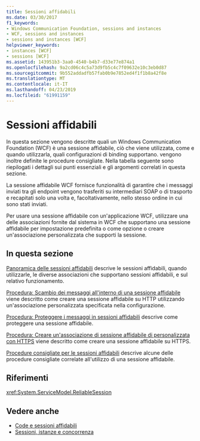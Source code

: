 ```yaml
---
title: Sessioni affidabili
ms.date: 03/30/2017
f1_keywords:
- Windows Communication Foundation, sessions and instances
- WCF, sessions and instances
- sessions and instances [WCF]
helpviewer_keywords:
- instances [WCF]
- sessions [WCF]
ms.assetid: 143951b3-3aa0-4540-b4b7-d33e77e874a1
ms.openlocfilehash: 9a2cd06c4c5a73d9fb5c4c7f09632e10c3eb0d87
ms.sourcegitcommit: 9b552addadfb57fab0b9e7852ed4f1f1b8a42f8e
ms.translationtype: MT
ms.contentlocale: it-IT
ms.lasthandoff: 04/23/2019
ms.locfileid: "61991159"
---
```

# <a name="reliable-sessions"></a>Sessioni affidabili

In questa sezione vengono descritte quali un Windows Communication Foundation (WCF) è una sessione affidabile, ciò che viene utilizzata, come e quando utilizzarla, quali configurazioni di binding supportano. vengono inoltre definite le procedure consigliate. Nella tabella seguente sono riepilogati i dettagli sui punti essenziali e gli argomenti correlati in questa sezione.

La sessione affidabile WCF fornisce funzionalità di garantire che i messaggi inviati tra gli endpoint vengono trasferiti su intermediari SOAP o di trasporto e recapitati solo una volta e, facoltativamente, nello stesso ordine in cui sono stati inviati.

Per usare una sessione affidabile con un'applicazione WCF, utilizzare una delle associazioni fornite dal sistema in WCF che supportano una sessione affidabile per impostazione predefinita o come opzione o creare un'associazione personalizzata che supporti la sessione.

## <a name="in-this-section"></a>In questa sezione

[Panoramica delle sessioni affidabili](../../../../docs/framework/wcf/feature-details/reliable-sessions-overview.md) descrive le sessioni affidabili, quando utilizzarle, le diverse associazioni che supportano sessioni affidabili, e sul relativo funzionamento.

[Procedura: Scambio dei messaggi all'interno di una sessione affidabile](../../../../docs/framework/wcf/feature-details/how-to-exchange-messages-within-a-reliable-session.md) viene descritto come creare una sessione affidabile su HTTP utilizzando un'associazione personalizzata specificata nella configurazione.

[Procedura: Proteggere i messaggi in sessioni affidabili](../../../../docs/framework/wcf/feature-details/how-to-secure-messages-within-reliable-sessions.md) descrive come proteggere una sessione affidabile.

[Procedura: Creare un'associazione di sessione affidabile di personalizzata con HTTPS](../../../../docs/framework/wcf/feature-details/how-to-create-a-custom-reliable-session-binding-with-https.md) viene descritto come creare una sessione affidabile su HTTPS.

[Procedure consigliate per le sessioni affidabili](../../../../docs/framework/wcf/feature-details/best-practices-for-reliable-sessions.md) descrive alcune delle procedure consigliate correlate all'utilizzo di una sessione affidabile.

## <a name="reference"></a>Riferimenti

<xref:System.ServiceModel.ReliableSession>

## <a name="see-also"></a>Vedere anche

- [Code e sessioni affidabili](../../../../docs/framework/wcf/feature-details/queues-and-reliable-sessions.md)
- [Sessioni, istanze e concorrenza](../../../../docs/framework/wcf/feature-details/sessions-instancing-and-concurrency.md)
